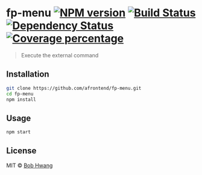 # fp-menu [![NPM version][npm-image]][npm-url] [![Build Status][travis-image]][travis-url] [![Dependency Status][daviddm-image]][daviddm-url] [![Coverage percentage][coveralls-image]][coveralls-url]
> Execute the external command

## Installation

```sh
git clone https://github.com/afrontend/fp-menu.git
cd fp-menu
npm install
```

## Usage

```js
npm start
```

## License

MIT © [Bob Hwang](https://agvim.wordpress.com)


[npm-image]: https://badge.fury.io/js/fp-menu.svg
[npm-url]: https://npmjs.org/package/fp-menu
[travis-image]: https://travis-ci.org/afrontend/fp-menu.svg?branch=master
[travis-url]: https://travis-ci.org/afrontend/fp-menu
[daviddm-image]: https://david-dm.org/afrontend/fp-menu.svg?theme=shields.io
[daviddm-url]: https://david-dm.org/afrontend/fp-menu
[coveralls-image]: https://coveralls.io/repos/afrontend/fp-menu/badge.svg
[coveralls-url]: https://coveralls.io/r/afrontend/fp-menu
